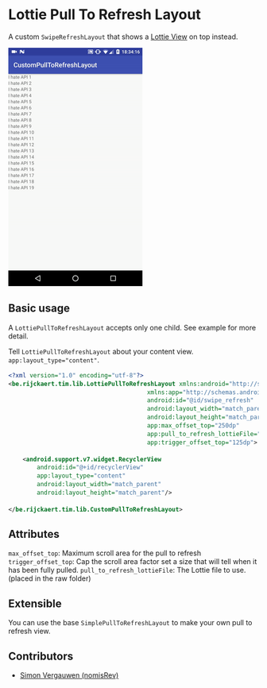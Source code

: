 # Lottie Pull To Refresh Layout

A custom `SwipeRefreshLayout` that shows a [Lottie View](https://github.com/airbnb/lottie-android) on top instead.

<img src="img/example.gif"></img>

## Basic usage

A `LottiePullToRefreshLayout` accepts only one child.
See example for more detail.

Tell `LottiePullToRefreshLayout` about your content view. `app:layout_type="content"`.

```xml
<?xml version="1.0" encoding="utf-8"?>
<be.rijckaert.tim.lib.LottiePullToRefreshLayout xmlns:android="http://schemas.android.com/apk/res/android"
                                       xmlns:app="http://schemas.android.com/apk/res-auto"
                                       android:id="@id/swipe_refresh"
                                       android:layout_width="match_parent"
                                       android:layout_height="match_parent"
                                       app:max_offset_top="250dp"
                                       app:pull_to_refresh_lottieFile="@raw/pull_to_refresh"
                                       app:trigger_offset_top="125dp">

    <android.support.v7.widget.RecyclerView
        android:id="@+id/recyclerView"
        app:layout_type="content"
        android:layout_width="match_parent"
        android:layout_height="match_parent"/>

</be.rijckaert.tim.lib.CustomPullToRefreshLayout>
```

## Attributes

`max_offset_top`: Maximum scroll area for the pull to refresh
`trigger_offset_top`: Cap the scroll area factor set a size that will tell when it has been fully pulled.
`pull_to_refresh_lottieFile`: The Lottie file to use. (placed in the raw folder)

## Extensible

You can use the base `SimplePullToRefreshLayout` to make your own pull to refresh view.

## Contributors
* [Simon Vergauwen (nomisRev)](https://github.com/nomisRev)
